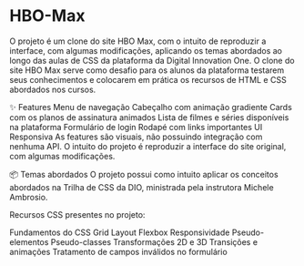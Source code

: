 # HBO-Max
O projeto é um clone do site HBO Max, com o intuito de reproduzir a interface, com algumas modificações, aplicando os temas abordados ao longo das aulas de CSS da plataforma da Digital Innovation One.
O clone do site HBO Max serve como desafio para os alunos da plataforma testarem seus conhecimentos e colocarem em prática os recursos de HTML e CSS abordados nos cursos.

✨ Features
Menu de navegação
Cabeçalho com animação gradiente
Cards com os planos de assinatura animados
Lista de filmes e séries disponíveis na plataforma
Formulário de login
Rodapé com links importantes
UI Responsiva
As features são visuais, não possuindo integração com nenhuma API. O intuito do projeto é reproduzir a interface do site original, com algumas modificações.

📦 Temas abordados
O projeto possui como intuito aplicar os conceitos abordados na Trilha de CSS da DIO, ministrada pela instrutora Michele Ambrosio.

Recursos CSS presentes no projeto:

Fundamentos do CSS
Grid Layout
Flexbox
Responsividade
Pseudo-elementos
Pseudo-classes
Transformações 2D e 3D
Transições e animações
Tratamento de campos inválidos no formulário
